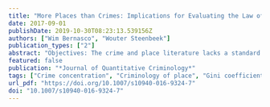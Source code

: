 ```yaml
---
title: "More Places than Crimes: Implications for Evaluating the Law of Crime Concentration at Place"
date: 2017-09-01
publishDate: 2019-10-30T08:23:13.539156Z
authors: ["Wim Bernasco", "Wouter Steenbeek"]
publication_types: ["2"]
abstract: "Objectives: The crime and place literature lacks a standard methodology for measuring and reporting crime concentration. We suggest that crime concentration be reported with the Lorenz curve and summarized with the Gini coefficient, and we propose generalized versions of the Lorenz curve and the Gini coefficient to correct for bias when crime data are sparse (i.e., fewer crimes than places).  Methods: The proposed generalizations are based on the principle that the observed crime concentration should not be compared with perfect equality, but with maximal equality given the data. The generalizations asymptotically approach the original Lorenz curve and the original Gini coefficient as the number of crimes approaches the number of spatial units.  Results: Using geocoded crime data on two types of crime in the city of The Hague, we show the differences between the original Lorenz curve and Gini coefficient and the generalized versions. We demonstrate that the generalizations provide a better representation of crime concentration in situations of sparse crime data, and that they improve comparisons of crime concentration if they are sparse.  Conclusions: Researchers are advised to use the generalized versions of the Lorenz curve and the Gini coefficient when reporting and summarizing crime concentration at places. When places outnumber crimes, the generalized versions better represent the underlying processes of crime concentration than the original versions. The generalized Lorenz curve, the Gini coefficient and its variance are easy to compute."
featured: false
publication: "*Journal of Quantitative Criminology*"
tags: ["Crime concentration", "Criminology of place", "Gini coefficient", "Lorenz curve"]
url_pdf: "https://doi.org/10.1007/s10940-016-9324-7"
doi: "10.1007/s10940-016-9324-7"
---
```



